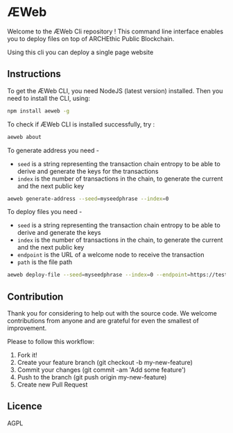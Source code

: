 # ÆWeb

Welcome to the ÆWeb Cli repository ! This command line interface enables you to deploy files on top of ARCHEthic Public Blockchain.

Using this cli you can deploy a single page website

## Instructions

To get the ÆWeb CLI, you need NodeJS (latest version) installed. Then you need to install the CLI, using:
```bash
npm install aeweb -g
```

To check if ÆWeb CLI is installed successfully, try :
```bash
aeweb about
```

To generate address you need -
- `seed` is a string representing the transaction chain entropy to be able to derive and generate the keys for the transactions
- `index` is the number of transactions in the chain, to generate the current and the next public key 
```bash
aeweb generate-address --seed=myseedphrase --index=0
```

To deploy files you need -
- `seed` is a string representing the transaction chain entropy to be able to derive and generate the keys
- `index` is the number of transactions in the chain, to generate the current and the next public key 
- `endpoint` is the URL of a welcome node to receive the transaction
- `path` is the file path
```bash
aeweb deploy-file --seed=myseedphrase --index=0 --endpoint=https://testnet.archethic.net --path=./index.html
```

## Contribution

Thank you for considering to help out with the source code. 
We welcome contributions from anyone and are grateful for even the smallest of improvement.

Please to follow this workflow:
1. Fork it!
2. Create your feature branch (git checkout -b my-new-feature)
3. Commit your changes (git commit -am 'Add some feature')
4. Push to the branch (git push origin my-new-feature)
5. Create new Pull Request


## Licence

AGPL
